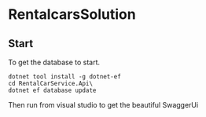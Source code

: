 # RentalcarsSolution

## Start

To get the database to start.

```
dotnet tool install -g dotnet-ef
cd RentalCarService.Api\
dotnet ef database update
```

Then run from visual studio to get the beautiful SwaggerUi

